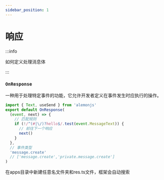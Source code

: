 ```yaml
---
sidebar_position: 1
---
```


# 响应

:::info

如何定义处理消息体

:::

### `OnResponse`

一种用于处理特定事件的功能，它允许开发者定义在事件发生时应执行的操作。

```ts title="src/apps/**/*/res.ts"
import { Text, useSend } from 'alemonjs'
export default OnResponse(
  (event, next) => {
    // 匹配规则
    if (!/^(#|\/)?hello$/.test(event.MessageText)) {
      // 前往下一个响应
      next()
    }
  },
  // 事件类型
  'message.create'
  // ['message.create','private.message.create']
)
```

在apps目录中新建任意名文件夹和res.ts文件，框架会自动搜索
